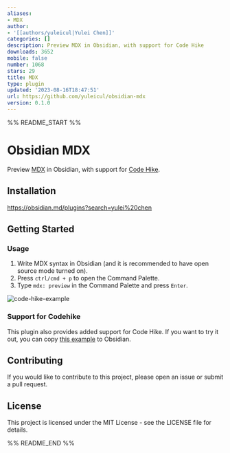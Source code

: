 ```yaml
---
aliases:
- MDX
author:
- '[[authors/yuleicul|Yulei Chen]]'
categories: []
description: Preview MDX in Obsidian, with support for Code Hike
downloads: 3652
mobile: false
number: 1068
stars: 29
title: MDX
type: plugin
updated: '2023-08-16T18:47:51'
url: https://github.com/yuleicul/obsidian-mdx
version: 0.1.0
---
```


%% README_START %%

# Obsidian MDX

Preview [MDX](https://github.com/mdx-js/mdx/) in Obsidian, with support for [Code Hike](https://github.com/code-hike/codehike).

## Installation

https://obsidian.md/plugins?search=yulei%20chen

## Getting Started

### Usage

1. Write MDX syntax in Obsidian (and it is recommended to have open source mode turned on).
2. Press `ctrl/cmd + p` to open the Command Palette.
3. Type `mdx: preview` in the Command Palette and press `Enter`.

![code-hike-example](https://github.com/yuleicul/obsidian-mdx/assets/27288153/a28bea0c-610a-4282-ad89-89fccc504f8a)

### Support for Codehike

This plugin also provides added support for Code Hike.
If you want to try it out, you can copy [this example](https://github.com/code-hike/codehike/blob/next/examples/vite/src/hello.mdx) to Obsidian.

## Contributing

If you would like to contribute to this project, please open an issue or submit a pull request.

## License

This project is licensed under the MIT License - see the LICENSE file for details.


%% README_END %%
